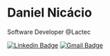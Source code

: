 # Daniel Nicácio 

Software Developer @Lactec

[![Linkedin Badge](https://img.shields.io/badge/-Daniel%20Nicácio-120a8f?style=flat-square&logo=Linkedin&logoColor=white&link=https://www.linkedin.com/in/daniel-nicácio-figueiredo/)](https://www.linkedin.com/in/daniel-nicácio-figueiredo/)
[![Gmail Badge](https://img.shields.io/badge/-danielfigueiredo789@gmail.com-120a8f?style=flat-square&logo=Gmail&logoColor=white&link=mailto:danielfigueiredo789@gmail.com)](mailto:danielfigueiredo789@gmail.com)
